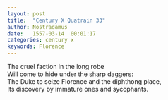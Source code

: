 ```yaml
---
layout: post
title:  "Century X Quatrain 33"
author: Nostradamus
date:   1557-03-14  00:01:17
categories: century x
keywords: Florence
---
```

The cruel faction in the long robe  
Will come to hide under the sharp daggers:  
The Duke to seize Florence and the diphthong place,  
Its discovery by immature ones and sycophants.
